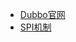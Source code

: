 * [Dubbo官网](http://dubbo.apache.org/en-us/docs/user/quick-start.html)
* [SPI机制](../../java/spi.md)


